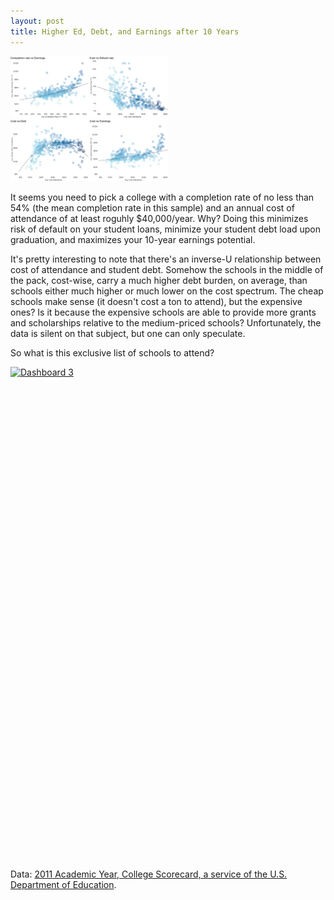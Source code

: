 ```yaml
---
layout: post
title: Higher Ed, Debt, and Earnings after 10 Years
---
```


<img src="/assets/college_financials.png" title="college_financials" width="50%"/>

It seems you need to pick a college with a completion rate of no less than 54% (the mean completion rate in this sample) and an annual cost of attendance of at least roguhly $40,000/year. Why? Doing this minimizes risk of default on your student loans, minimize your student debt load upon graduation, and maximizes your 10-year earnings potential.

It's pretty interesting to note that there's an inverse-U relationship between cost of attendance and student debt. Somehow the schools in the middle of the pack, cost-wise, carry a much higher debt burden, on average, than schools either much higher or much lower on the cost spectrum. The cheap schools make sense (it doesn't cost a ton to attend), but the expensive ones? Is it because the expensive schools are able to provide more grants and scholarships relative to the medium-priced schools? Unfortunately, the data is silent on that subject, but one can only speculate.

So what is this exclusive list of schools to attend?

<script type='text/javascript' src='https://public.tableau.com/javascripts/api/viz_v1.js'></script><div class='tableauPlaceholder' style='width: 544px; height: 789px;'><noscript><a href='#'><img alt='Dashboard 3 ' src='https:&#47;&#47;public.tableau.com&#47;static&#47;images&#47;HE&#47;HEOutcomes-GoodSchools&#47;Dashboard3&#47;1_rss.png' style='border: none' /></a></noscript><object class='tableauViz' width='544' height='789' style='display:none;'><param name='host_url' value='https%3A%2F%2Fpublic.tableau.com%2F' /> <param name='site_root' value='' /><param name='name' value='HEOutcomes-GoodSchools&#47;Dashboard3' /><param name='tabs' value='no' /><param name='toolbar' value='yes' /><param name='static_image' value='https:&#47;&#47;public.tableau.com&#47;static&#47;images&#47;HE&#47;HEOutcomes-GoodSchools&#47;Dashboard3&#47;1.png' /> <param name='animate_transition' value='yes' /><param name='display_static_image' value='yes' /><param name='display_spinner' value='yes' /><param name='display_overlay' value='yes' /><param name='display_count' value='yes' /><param name='showVizHome' value='no' /><param name='showTabs' value='y' /><param name='bootstrapWhenNotified' value='true' /></object></div>

Data: [2011 Academic Year, College Scorecard, a service of the U.S. Department of Education](https://collegescorecard.ed.gov/data).